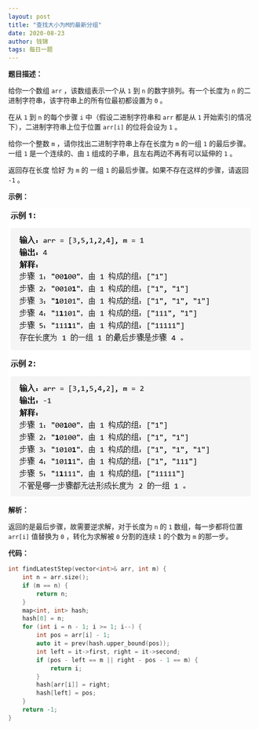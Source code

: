 ```yaml
---
layout: post
title: "查找大小为M的最新分组"
date: 2020-08-23
author: 钱锦
tags: 每日一题
---
```


**题目描述：**

给你一个数组 <code>arr</code> ，该数组表示一个从 <code>1</code> 到 <code>n</code> 的数字排列。有一个长度为 <code>n</code> 的二进制字符串，该字符串上的所有位最初都设置为 <code>0</code> 。

在从 <code>1</code> 到 <code>n</code> 的每个步骤 <code>i</code> 中（假设二进制字符串和 <code>arr</code> 都是从 <code>1</code> 开始索引的情况下），二进制字符串上位于位置 <code>arr[i]</code> 的位将会设为 <code>1</code> 。

给你一个整数 <code>m</code> ，请你找出二进制字符串上存在长度为 <code>m</code> 的一组 <code>1</code> 的最后步骤。一组 <code>1</code> 是一个连续的、由 <code>1</code> 组成的子串，且左右两边不再有可以延伸的 <code>1</code> 。

返回存在长度 恰好 为 <code>m</code> 的 一组 <code>1</code>  的最后步骤。如果不存在这样的步骤，请返回 <code>-1</code> 。

**示例：**

![示例](/assets/img/20200823_02.png "示例")

**解析：**

返回的是最后步骤，故需要逆求解，对于长度为 <code>n</code> 的 <code>1</code> 数组，每一步都将位置 <code>arr[i]</code> 值替换为 <code>0</code> ，转化为求解被 <code>0</code> 分割的连续 <code>1</code> 的个数为 <code>m</code> 的那一步。 

**代码：**

```cpp
int findLatestStep(vector<int>& arr, int m) {
    int n = arr.size();
    if (m == n) {
        return n;
    }
    map<int, int> hash;
    hash[0] = n;
    for (int i = n - 1; i >= 1; i--) {
        int pos = arr[i] - 1;
        auto it = prev(hash.upper_bound(pos));
        int left = it->first, right = it->second;
        if (pos - left == m || right - pos - 1 == m) {
            return i;
        }
        hash[arr[i]] = right;
        hash[left] = pos;
    }
    return -1;
}
```
